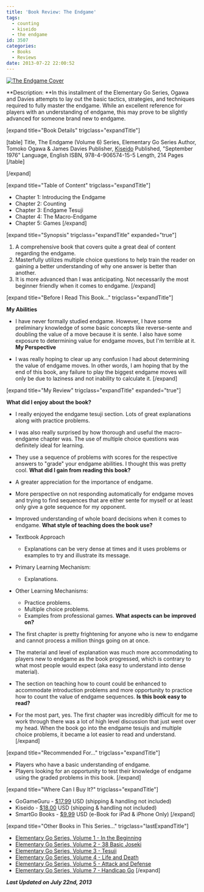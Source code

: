 ```yaml
---
title: 'Book Review: The Endgame'
tags:
  - counting
  - kiseido
  - the endgame
id: 3507
categories:
  - Books
  - Reviews
date: 2013-07-22 22:00:52
---
```


[![The Endgame Cover](http://www.bengozen.com/wp-content/uploads/2013/07/egsv7theendgame.jpg)](http://www.bengozen.com/wp-content/uploads/2013/07/egsv7theendgame.jpg)

**Description: **In this installment of the Elementary Go Series, Ogawa and Davies attempts to lay out the basic tactics, strategies, and techniques required to fully master the endgame. While an excellent reference for players with an understanding of endgame, this may prove to be slightly advanced for someone brand new to endgame.

<!--more-->

[expand title="Book Details" trigclass="expandTitle"]

[table]
Title, The Endgame (Volume 6)
Series, Elementary Go Series
Author, Tomoko Ogawa &amp; James Davies
Publisher, [Kiseido](http://www.kiseido.com)
Published, "September 1976"
Language, English
ISBN, 978-4-906574-15-5
Length, 214 Pages
[/table]

[/expand]

[expand title="Table of Content" trigclass="expandTitle"]

*   Chapter 1: Introducing the Endgame
*   Chapter 2: Counting
*   Chapter 3: Endgame Tesuji
*   Chapter 4: The Macro-Endgame
*   Chapter 5: Games
[/expand]

[expand title="Synopsis" trigclass="expandTitle" expanded="true"]

1.  A comprehensive book that covers quite a great deal of content regarding the endgame.
2.  Masterfully utilizes multiple choice questions to help train the reader on gaining a better understanding of why one answer is better than another.
3.  It is more advanced than I was anticipating. Not necessarily the most beginner friendly when it comes to endgame.
[/expand]

<!--more-->

[expand title="Before I Read This Book..." trigclass="expandTitle"]

**My Abilities**

*   I have never formally studied endgame. However, I have some preliminary knowledge of some basic concepts like reverse-sente and doubling the value of a move because it is sente. I also have some exposure to determining value for endgame moves, but I'm terrible at it.
**My Perspective**

*   I was really hoping to clear up any confusion I had about determining the value of endgame moves. In other words, I am hoping that by the end of this book, any failure to play the biggest endgame moves will only be due to laziness and not inability to calculate it.
[/expand]

[expand title="My Review" trigclass="expandTitle" expanded="true"]

**What did I enjoy about the book?**

*   I really enjoyed the endgame tesuji section. Lots of great explanations along with practice problems.
*   I was also really surprised by how thorough and useful the macro-endgame chapter was. The use of multiple choice questions was definitely ideal for learning.
*   They use a sequence of problems with scores for the respective answers to "grade" your endgame abilities. I thought this was pretty cool.
**What did I gain from reading this book?**

*   A greater appreciation for the importance of endgame.
*   More perspective on not responding automatically for endgame moves and trying to find sequences that are either sente for myself or at least only give a gote sequence for my opponent.
*   Improved understanding of whole board decisions when it comes to endgame.
**What style of teaching does the book use?**

*   Textbook Approach

    *   Explanations can be very dense at times and it uses problems or examples to try and illustrate its message.

*   Primary Learning Mechanism:

    *   Explanations.

*   Other Learning Mechanisms:

    *   Practice problems.
    *   Multiple choice problems.
    *   Examples from professional games.
**What aspects can be improved on?**

*   The first chapter is pretty frightening for anyone who is new to endgame and cannot process a million things going on at once.
*   The material and level of explanation was much more accommodating to players new to endgame as the book progressed, which is contrary to what most people would expect (aka easy to understand into dense material).
*   The section on teaching how to count could be enhanced to accommodate introduction problems and more opportunity to practice how to count the value of endgame sequences.
**Is this book easy to read?**

*   For the most part, yes. The first chapter was incredibly difficult for me to work through there was a lot of high level discussion that just went over my head. When the book go into the endgame tesujis and multiple choice problems, it became a lot easier to read and understand.
[/expand]

[expand title="Recommended For..." trigclass="expandTitle"]

*   Players who have a basic understanding of endgame.
*   Players looking for an opportunity to test their knowledge of endgame using the graded problems in this book.
[/expand]

[expand title="Where Can I Buy It?" trigclass="expandTitle"]

*   GoGameGuru - [$17.99](http://shop.gogameguru.com/the-endgame/?acc=e4da3b7fbbce2345d7772b0674a318d5 "Go Game Guru Purchase Link") USD (shipping &amp; handling not included)
*   Kiseido - [$18.00](http://kiseido.com/go_books.htm "Kiseido Purchase Link") USD (shipping &amp; handling not included)
*   SmartGo Books - [$9.99](http://www.smartgo.com/books.htm "SmartGo Book Link") USD (e-Book for iPad &amp; iPhone Only)
[/expand]

[expand title="Other Books in This Series..." trigclass="lastExpandTitle"]

*   [Elementary Go Series, Volume 1 - In the Beginning](http://www.bengozen.com/book-review-in-the-beginning/ "Book Review: In the Beginning")
*   [Elementary Go Series, Volume 2 - 38 Basic Joseki](http://www.bengozen.com/book-review-38-basic-joseki/ "Book Review: 38 Basic Joseki")
*   [Elementary Go Series, Volume 3 - Tesuji](http://www.bengozen.com/book-review-tesuji/ "Book Review: Tesuji")
*   [Elementary Go Series, Volume 4 - Life and Death](http://www.bengozen.com/book-review-life-and-death/ "Book Review: Life and Death")
*   [Elementary Go Series, Volume 5 - Attack and Defense](http://www.bengozen.com/book-review-attack-and-defense/ "Book Review: Attack and Defense")
*   [Elementary Go Series, Volume 7 - Handicap Go](http://www.bengozen.com/book-review-handicap-go/ "Book Review: Handicap Go")
[/expand]

_**Last Updated on July 22nd, 2013**_